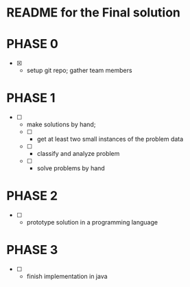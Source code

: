 # README for the Final solution

# PHASE 0

- [x] - setup git repo; gather team members

# PHASE 1
- [ ] - make solutions by hand;
   - [ ] - get at least two small instances of the problem data
   - [ ] - classify and analyze problem
   - [ ] - solve problems by hand

# PHASE 2
- [ ] - prototype solution in a programming language

# PHASE 3
- [ ] - finish implementation in java